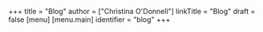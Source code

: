 +++
title = "Blog"
author = ["Christina O'Donnell"]
linkTitle = "Blog"
draft = false
[menu]
    [menu.main]
        identifier = "blog"
+++
